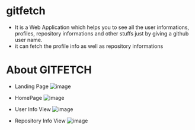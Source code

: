 # gitfetch

- It is a Web Application which helps you to see all the user informations, profiles, repository informations and other stuffs just by giving a github user name.
- it can fetch the profile info as well as repository informations

# About GITFETCH

- Landing Page
![image](https://user-images.githubusercontent.com/43011442/114363719-534eb980-9b96-11eb-9bce-3c8dc46454fa.png)

- HomePage
![image](https://user-images.githubusercontent.com/43011442/114363482-0f5bb480-9b96-11eb-9d4a-34492282ab49.png)

- User Info View
![image](https://user-images.githubusercontent.com/43011442/114363983-94df6480-9b96-11eb-8d5b-fed7cebfc895.png)

- Repository Info View
![image](https://user-images.githubusercontent.com/43011442/114363933-842eee80-9b96-11eb-8149-83dd7fe204b1.png)
